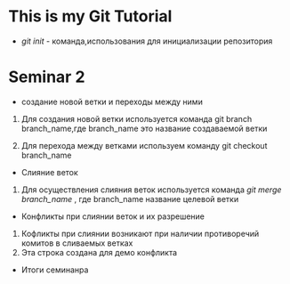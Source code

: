 # This is my Git Tutorial

* *git init* - команда,использования для инициализации репозитория

# Seminar 2

* создание новой ветки и переходы между ними

1. Для создания новой ветки используется команда git branch branch_name,где branch_name это название создаваемой ветки

2. Для перехода между ветками используем команду git checkout branch_name

* Слияние веток

1. Для осуществления слияния веток используется команда *git merge branch_name* , где branch_name название целевой ветки

* Конфликты при слиянии веток и их разрешение

1. Кофликты при слиянии возникают при наличии противоречий комитов в сливаемых ветках
2. Эта строка создана для демо конфликта

* Итоги семинанра



